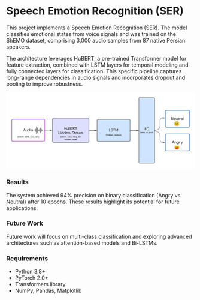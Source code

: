 # Speech Emotion Recognition (SER)

This project implements a Speech Emotion Recognition (SER). The model classifies emotional states from voice signals and was trained on the ShEMO dataset, comprising 3,000 audio samples from 87 native Persian speakers.

The architecture leverages HuBERT, a pre-trained Transformer model for feature extraction, combined with LSTM layers for temporal modeling and fully connected layers for classification. This specific pipeline captures long-range dependencies in audio signals and incorporates dropout and pooling to improve robustness.

<img src="figures/ser_architecture.jpeg" alt="SER Architecture" width="650">

### Results
The system achieved 94% precision on binary classification (Angry vs. Neutral) after 10 epochs. These results highlight its potential for future applications.

### Future Work
Future work will focus on multi-class classification and exploring advanced architectures such as attention-based models and Bi-LSTMs.

### Requirements
- Python 3.8+
- PyTorch 2.0+
- Transformers library
- NumPy, Pandas, Matplotlib

